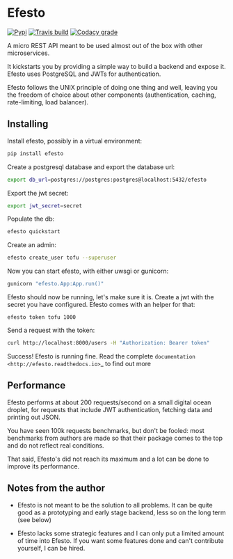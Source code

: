 # Efesto

[![Pypi](https://img.shields.io/pypi/v/efesto.svg?maxAge=600&style=for-the-badge)](https://pypi.python.org/pypi/efesto)
[![Travis build](https://img.shields.io/travis/getefesto/efesto.svg?maxAge=600&style=for-the-badge)](https://travis-ci.org/getefesto/efesto)
[![Codacy grade](https://img.shields.io/codacy/grade/f7e53f5fa09043a48a52eee5a706c684.svg?style=for-the-badge)](https://app.codacy.com/app/getefesto/efesto)

A micro REST API meant to be used almost out of the box with other
microservices.

It kickstarts you by providing a simple way to build a backend and expose it.
Efesto uses PostgreSQL and JWTs for authentication.

Efesto follows the UNIX principle of doing one thing and well, leaving you the
freedom of choice about other components (authentication, caching, rate-limiting,
load balancer).

## Installing
Install efesto, possibly in a virtual environment:

```sh
pip install efesto
```

Create a postgresql database and export the database url:

```sh
export db_url=postgres://postgres:postgres@localhost:5432/efesto
```

Export the jwt secret:

```sh
export jwt_secret=secret
```

Populate the db:

```sh
efesto quickstart
```

Create an admin:

```sh
efesto create_user tofu --superuser
```

Now you can start efesto, with either uwsgi or gunicorn:

```sh
gunicorn "efesto.App:App.run()"
```

Efesto should now be running, let's make sure it is. Create a jwt with the secret
you have configured. Efesto comes with an helper for that:

```
efesto token tofu 1000
```

Send a request with the token:

```sh
curl http://localhost:8000/users -H "Authorization: Bearer token"
```

Success! Efesto is running fine. Read the complete
`documentation <http://efesto.readthedocs.io>`_  to find out more

## Performance

Efesto performs at about 200 requests/second on a small digital ocean
droplet, for requests that include JWT authentication, fetching data and
printing out JSON.

You have seen 100k requests benchmarks, but don't be fooled:
most benchmarks from authors are made so that their package comes to the top
and do not reflect real conditions.

That said, Efesto's did not reach its maximum and a lot can be done to improve
its performance.


## Notes from the author

- Efesto is not meant to be the solution to all problems. It can be quite good
  as a prototyping and early stage backend, less so on the long term (see below)

- Efesto lacks some strategic features and I can only put a limited amount
  of time into Efesto. If you want some features done and can't contribute
  yourself, I can be hired.
